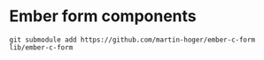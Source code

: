 # Ember form components
```
git submodule add https://github.com/martin-hoger/ember-c-form lib/ember-c-form
```
